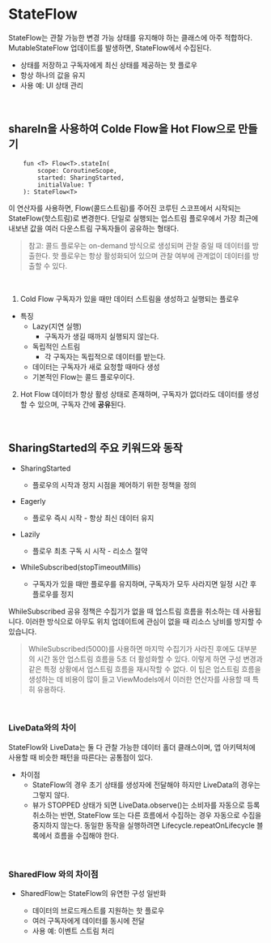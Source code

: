 StateFlow
===

StateFlow는 관찰 가능한 변경 가능 상태를 유지해야 하는 클래스에 아주 적합하다.   
MutableStateFlow 업데이트를 발생하면, StateFlow에서 수집된다.

  - 상태를 저장하고 구독자에게 최신 상태를 제공하는 핫 플로우
  - 항상 하나의 값을 유지
  - 사용 예: UI 상태 관리

<br>

## shareIn을 사용하여 Colde Flow을 Hot Flow으로 만들기

```
    fun <T> Flow<T>.stateIn(
        scope: CoroutineScope, 
        started: SharingStarted, 
        initialValue: T
    ): StateFlow<T>
```


이 연산자를 사용하면, Flow(콜드스트림)를 주어진 코루틴 스코프에서 시작되는 StateFlow(핫스트림)로 변경한다. 단일로 실행되는 업스트림 플로우에서 가장 최근에 내보낸 값을 여러 다운스트림 구독자들이 공유하는 형태다.


> 참고: 콜드 플로우는 on-demand 방식으로 생성되며 관찰 중일 때 데이터를 방출한다. 핫 플로우는 항상 활성화되어 있으며 관찰 여부에 관계없이 데이터를 방출할 수 있다.

<br>

1. Cold Flow
구독자가 있을 때만 데이터 스트림을 생성하고 실행되는 플로우

* 특징
    * Lazy(지연 실행)
        - 구독자가 생길 때까지 실행되지 않는다.
    * 독립적인 스트림
        - 각 구독자는 독립적으로 데이터를 받는다.
    * 데이터는 구독자가 새로 요청할 때마다 생성
    * 기본적인 Flow는 콜드 플로우이다.


2. Hot Flow
데이터가 항상 활성 상태로 존재하며, 구독자가 없더라도 데이터를 생성할 수 있으며, 구독자 간에 **공유**된다.

<br>

## SharingStarted의 주요 키워드와 동작

* SharingStarted
  - 플로우의 시작과 정지 시점을 제어하기 위한 정책을 정의

* Eagerly
  - 플로우 즉시 시작 - 항상 최신 데이터 유지

* Lazily
  - 플로우 최초 구독 시 시작 - 리소스 절약

* WhileSubscribed(stopTimeoutMillis)
  - 구독자가 있을 때만 플로우를 유지하며, 구독자가 모두 사라지면 일정 시간 후 플로우를 정지

WhileSubscribed 공유 정책은 수집기가 없을 때 업스트림 흐름을 취소하는 데 사용됩니다. 이러한 방식으로 아무도 위치 업데이트에 관심이 없을 때 리소스 낭비를 방지할 수 있습니다.

> WhileSubscribed(5000)를 사용하면 마지막 수집기가 사라진 후에도 대부분의 시간 동안 업스트림 흐름을 5초 더 활성화할 수 있다. 이렇게 하면 구성 변경과 같은 특정 상황에서 업스트림 흐름을 재시작할 수 없다. 이 팁은 업스트림 흐름을 생성하는 데 비용이 많이 들고 ViewModels에서 이러한 연산자를 사용할 때 특히 유용하다.

<br>

### LiveData와의 차이
StateFlow와 LiveData는 둘 다 관찰 가능한 데이터 홀더 클래스이며, 앱 아키텍처에 사용할 때 비슷한 패턴을 따른다는 공통점이 있다.   

* 차이점
  - StateFlow의 경우 초기 상태를 생성자에 전달해야 하지만 LiveData의 경우는 그렇지 않다.
  - 뷰가 STOPPED 상태가 되면 LiveData.observe()는 소비자를 자동으로 등록 취소하는 반면, StateFlow 또는 다른 흐름에서 수집하는 경우 자동으로 수집을 중지하지 않는다. 동일한 동작을 실행하려면 Lifecycle.repeatOnLifecycle 블록에서 흐름을 수집해야 한다. 

<br>

### SharedFlow 와의 차이점
* SharedFlow는 StateFlow의 유연한 구성 일반화

  - 데이터의 브로드캐스트를 지원하는 핫 플로우
  - 여러 구독자에게 데이터를 동시에 전달
  - 사용 예: 이벤트 스트림 처리